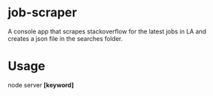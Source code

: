 # job-scraper
A console app that scrapes stackoverflow for the latest jobs in LA and creates a json file in the searches folder.

# Usage
node server **[keyword]**
